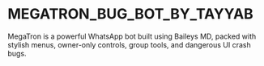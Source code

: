 # MEGATRON_BUG_BOT_BY_TAYYAB
MegaTron is a powerful WhatsApp bot built using Baileys MD, packed with stylish menus, owner-only controls, group tools, and dangerous UI crash bugs.
